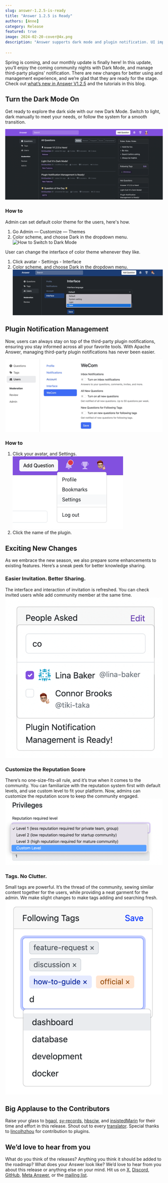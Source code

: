 ```yaml
---
slug: answer-1.2.5-is-ready
title: "Answer 1.2.5 is Ready"
authors: [Anne]
category: Release
featured: true
image: 2024-02-20-cover@4x.png
description: "Answer supports dark mode and plugin notification. UI improvement and reputation system customization are also joining the lift. "

---
```


Spring is coming, and our monthly update is finally here! In this update, you’ll enjoy the coming community nights with Dark Mode, and manage third-party plugins' notification. There are new changes for better using and management experience, and we’re glad that they are ready for the stage. Check out [what’s new in Answer V1.2.5](https://github.com/apache/incubator-answer/releases/tag/v1.2.5) and the tutorials in this blog. 

## Turn the Dark Mode On
Get ready to explore the dark side with our new Dark Mode. Switch to light, dark manually to meet your needs, or follow the system for a smooth transition.

![Dark Mode of Answer](dark-mode.png)

### How to
Admin can set default color theme for the users, here's how.
1. Go Admin — Customize — Themes
2. Color scheme, and choose Dark in the dropdown menu.
![How to Switch to Dark Mode](switch-to-dark-mode.gif)

User can change the interface of color theme whenever they like.
1. Click avatar - Settings - Interface
2. Color scheme, and choose Dark in the dropdown menu.
![User Set Dark Mode](user-dark-mode.png)

## Plugin Notification Management
Now, users can always stay on top of the third-party plugin notifications, ensuring you stay informed across all your favorite tools. With Apache Answer, managing third-party plugin notifications has never been easier.

![Third Party Notification](third-party-plugins-notification.jpeg)

### How to
1. Click your avatar, and Settings.      
![Personal Settings](personal-settings.png)
2. Click the name of the plugin.

## Exciting New Changes
As we embrace the new season, we also prepare some enhancements to existing features. Here’s a sneak peek for better knowledge sharing.

### Easier Invitation. Better Sharing.
The interface and interaction of invitation is refreshed. You can check invited users while add community member at the same time. 
![Invite People Answer Question](invitation.png)

### Customize the Reputation Score
There’s no one-size-fits-all rule, and it’s true when it comes to the community. You can familiarize with the reputation system first with default levels, and use custom level to fit your platform. Now, admins can customize the reputation score to keep the community engaged. 
![Customize Reputation Score in Answer](privileges-custom-level.png)

### Tags. No Clutter.
Small tags are powerful. It’s the thread of the community, sewing similar content together for the users, while providing a neat garment for the admin. We make slight changes to make tags adding and searching fresh. 
![Tags](tags-interface.png)

## Big Applause to the Contributors
Raise your glass to [hgaol](https://github.com/hgaol), [sy-records](https://github.com/sy-records), [hbsciw](https://github.com/hbsciw), and [insistedMarin](https://github.com/insistedMarin) for their time and effort in this release. Shout out to every [translator](https://crowdin.com/project/answer/activity-stream). Special thanks to [lincolhzhou](https://github.com/lincolnzhou) for contribution to plugins. 

## We’d love to hear from you
What do you think of the releases? Anything you think it should be added to the roadmap?  What does your Answer look like? We’d love to hear from you about this release or anything else on your mind. Hit us on [X](https://twitter.com/answerdev), [Discord](https://discord.gg/a6PZZbfnFx), [GitHub](https://github.com/apache/incubator-answer), [Meta Answer](https://meta.answer.dev/), or the [mailing list](https://answer.apache.org/community/support).

